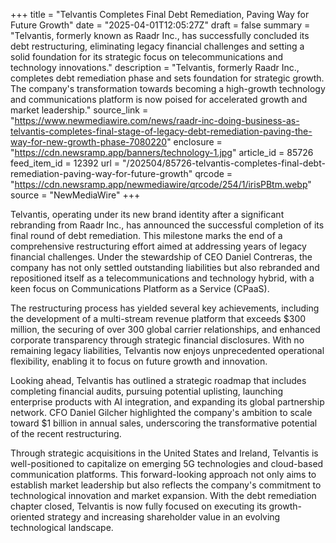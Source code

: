 +++
title = "Telvantis Completes Final Debt Remediation, Paving Way for Future Growth"
date = "2025-04-01T12:05:27Z"
draft = false
summary = "Telvantis, formerly known as Raadr Inc., has successfully concluded its debt restructuring, eliminating legacy financial challenges and setting a solid foundation for its strategic focus on telecommunications and technology innovations."
description = "Telvantis, formerly Raadr Inc., completes debt remediation phase and sets foundation for strategic growth. The company's transformation towards becoming a high-growth technology and communications platform is now poised for accelerated growth and market leadership."
source_link = "https://www.newmediawire.com/news/raadr-inc-doing-business-as-telvantis-completes-final-stage-of-legacy-debt-remediation-paving-the-way-for-new-growth-phase-7080220"
enclosure = "https://cdn.newsramp.app/banners/technology-1.jpg"
article_id = 85726
feed_item_id = 12392
url = "/202504/85726-telvantis-completes-final-debt-remediation-paving-way-for-future-growth"
qrcode = "https://cdn.newsramp.app/newmediawire/qrcode/254/1/irisPBtm.webp"
source = "NewMediaWire"
+++

<p>Telvantis, operating under its new brand identity after a significant rebranding from Raadr Inc., has announced the successful completion of its final round of debt remediation. This milestone marks the end of a comprehensive restructuring effort aimed at addressing years of legacy financial challenges. Under the stewardship of CEO Daniel Contreras, the company has not only settled outstanding liabilities but also rebranded and repositioned itself as a telecommunications and technology hybrid, with a keen focus on Communications Platform as a Service (CPaaS).</p><p>The restructuring process has yielded several key achievements, including the development of a multi-stream revenue platform that exceeds $300 million, the securing of over 300 global carrier relationships, and enhanced corporate transparency through strategic financial disclosures. With no remaining legacy liabilities, Telvantis now enjoys unprecedented operational flexibility, enabling it to focus on future growth and innovation.</p><p>Looking ahead, Telvantis has outlined a strategic roadmap that includes completing financial audits, pursuing potential uplisting, launching enterprise products with AI integration, and expanding its global partnership network. CFO Daniel Gilcher highlighted the company's ambition to scale toward $1 billion in annual sales, underscoring the transformative potential of the recent restructuring.</p><p>Through strategic acquisitions in the United States and Ireland, Telvantis is well-positioned to capitalize on emerging 5G technologies and cloud-based communication platforms. This forward-looking approach not only aims to establish market leadership but also reflects the company's commitment to technological innovation and market expansion. With the debt remediation chapter closed, Telvantis is now fully focused on executing its growth-oriented strategy and increasing shareholder value in an evolving technological landscape.</p>